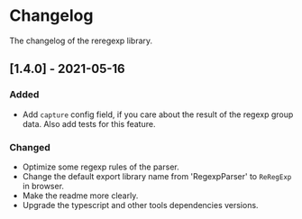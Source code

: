 # Changelog

The changelog of the reregexp library.

## [1.4.0] - 2021-05-16

### Added

- Add `capture` config field, if you care about the result of the regexp group data. Also add tests for this feature.

### Changed

- Optimize some regexp rules of the parser.
- Change the default export library name from 'RegexpParser' to `ReRegExp` in browser.
- Make the readme more clearly.
- Upgrade the typescript and other tools dependencies versions.